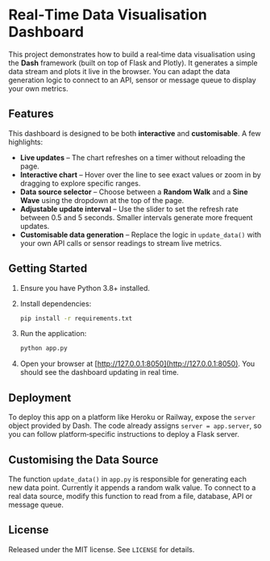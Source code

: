 # Real‑Time Data Visualisation Dashboard

This project demonstrates how to build a real‑time data visualisation using the **Dash** framework (built on top of Flask and Plotly).  It generates a simple data stream and plots it live in the browser.  You can adapt the data generation logic to connect to an API, sensor or message queue to display your own metrics.

## Features

This dashboard is designed to be both **interactive** and **customisable**.  A few highlights:

* **Live updates** – The chart refreshes on a timer without reloading the page.
* **Interactive chart** – Hover over the line to see exact values or zoom in by dragging to explore specific ranges.
* **Data source selector** – Choose between a **Random Walk** and a **Sine Wave** using the dropdown at the top of the page.
* **Adjustable update interval** – Use the slider to set the refresh rate between 0.5 and 5 seconds.  Smaller intervals generate more frequent updates.
* **Customisable data generation** – Replace the logic in `update_data()` with your own API calls or sensor readings to stream live metrics.

## Getting Started

1. Ensure you have Python 3.8+ installed.
2. Install dependencies:

   ```bash
   pip install -r requirements.txt
   ```

3. Run the application:

   ```bash
   python app.py
   ```

4. Open your browser at [http://127.0.0.1:8050](http://127.0.0.1:8050).  You should see the dashboard updating in real time.

## Deployment

To deploy this app on a platform like Heroku or Railway, expose the `server` object provided by Dash.  The code already assigns `server = app.server`, so you can follow platform‑specific instructions to deploy a Flask server.

## Customising the Data Source

The function `update_data()` in `app.py` is responsible for generating each new data point.  Currently it appends a random walk value.  To connect to a real data source, modify this function to read from a file, database, API or message queue.

## License

Released under the MIT license.  See `LICENSE` for details.